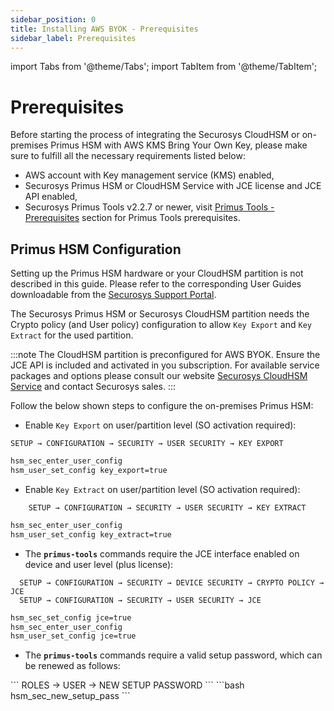 ```yaml
---
sidebar_position: 0
title: Installing AWS BYOK - Prerequisites
sidebar_label: Prerequisites
---
```


import Tabs from '@theme/Tabs';
import TabItem from '@theme/TabItem';

# Prerequisites  

Before starting the process of integrating the Securosys CloudHSM or on-premises Primus HSM with AWS KMS Bring Your Own Key, please make sure to fulfill all the necessary requirements listed below:
- AWS account with Key management service (KMS) enabled,
- Securosys Primus HSM or CloudHSM Service with JCE license and JCE API enabled,
- Securosys Primus Tools v2.2.7 or newer, visit [Primus Tools - Prerequisites](/primus-tools/Installation/Prerequisites) section for Primus Tools prerequisites.

## Primus HSM Configuration
Setting up the Primus HSM hardware or your CloudHSM partition is not described in this guide. Please refer to the corresponding User Guides downloadable from the [Securosys Support Portal](https://support.securosys.com/external/knowledge-base/article/63).

The Securosys Primus HSM or Securosys CloudHSM partition needs the Crypto policy (and User policy) configuration to allow `Key Export` and `Key Extract` for the used partition.

:::note
The CloudHSM partition is preconfigured for AWS BYOK. Ensure the JCE API is included and activated in you subscription. For available service packages and options please consult our website [Securosys CloudHSM Service](https://www.securosys.com/en/cloudhsm) and contact Securosys sales.
:::

Follow the below shown steps to configure the on-premises Primus HSM:
- Enable `Key Export` on user/partition level (SO activation required):
<Tabs groupId="device-setup">
  <TabItem value="ui" label="HSM User Interface (LC Display) Primus X/S-Series" default>

 ```
 SETUP → CONFIGURATION → SECURITY → USER SECURITY → KEY EXPORT
```
</TabItem>
  <TabItem value="console" label="HSM Console Primus HSM, all Series" default> 

```bash
hsm_sec_enter_user_config
hsm_user_set_config key_export=true
```
  </TabItem>
</Tabs>

- Enable `Key Extract` on user/partition level (SO activation required):
<Tabs groupId="device-setup">
  <TabItem value="ui" label="HSM User Interface (LC Display) Primus X/S-Series" default>

```
 	SETUP → CONFIGURATION → SECURITY → USER SECURITY → KEY EXTRACT
```
</TabItem>
  <TabItem value="console" label="HSM Console Primus HSM, all Series" default> 

```bash
hsm_sec_enter_user_config
hsm_user_set_config key_extract=true
```
  </TabItem>
</Tabs>

- The **`primus-tools`** commands require the JCE interface enabled on device and user level (plus license):
<Tabs groupId="device-setup">
  <TabItem value="ui" label="HSM User Interface (LC Display) Primus X/S-Series" default>

  ```
 	SETUP → CONFIGURATION → SECURITY → DEVICE SECURITY → CRYPTO POLICY → JCE
 	SETUP → CONFIGURATION → SECURITY → USER SECURITY → JCE
```
</TabItem>
  <TabItem value="console" label="HSM Console Primus HSM, all Series" default> 

```bash
hsm_sec_set_config jce=true
hsm_sec_enter_user_config
hsm_user_set_config jce=true
```
  </TabItem>
</Tabs>

- The **`primus-tools`** commands require a valid setup password, which can be renewed as follows:
<Tabs groupId="device-setup">
  <TabItem value="ui" label="HSM User Interface (LC Display) Primus X/S-Series" default>
  ``` 	
    ROLES → USER → NEW SETUP PASSWORD
  ```
</TabItem>
  <TabItem value="console" label="HSM Console Primus HSM, all Series" default>  
```bash
hsm_sec_new_setup_pass
```
  </TabItem>
</Tabs>

